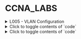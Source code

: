 # CCNA_LABS

<details>
<summary>L005 - VLAN Configuration</summary>
[Lab5](Labs/first)
</details>
<details>
<summary>Click to toggle contents of `code`</summary>
[lab1](test/test5)
</details>
<details>
<summary>Click to toggle contents of `code`</summary>
[lab1](test/test5)
</details>
